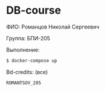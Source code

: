 # DB-course

ФИО: Романцов Николай Сергеевич

Группа: БПИ-205

Выполнение:
```bash
$ docker-compose up
```

Bd-credits:
(все)
```
ROMANTSOV_205
```